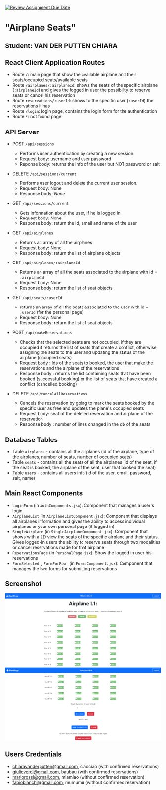 [![Review Assignment Due Date](https://classroom.github.com/assets/deadline-readme-button-24ddc0f5d75046c5622901739e7c5dd533143b0c8e959d652212380cedb1ea36.svg)](https://classroom.github.com/a/TsciYmrA)
# "Airplane Seats"
## Student: VAN DER PUTTEN CHIARA

## React Client Application Routes

- Route `/`: main page that show the available airplane and their seats/occupied seats/available seats
- Route `/airplanes/:airplaneId`: shows the seats of the specific airplane (`:airplaneId`) and gives the logged in user the possibility to reserve seats or cancel his reservation
- Route `reservations/:userId`: shows to the specific user (`:userId`) the reservations it has 
- Route `/login`: login page, contains the login form for the authentication
- Route `*`: not found page 

## API Server

- POST `/api/sessions`
  - Performs user authentication by creating a new session.
  - Request body: username and user password
  - Reponse body: returns the info of the user but NOT password or salt

- DELETE `/api/sessions/current`
   - Performs user logout and delete the current user session.
   - Request body: None
   - Response body:  _None_
     
- GET `/api/sessions/current`
   - Gets information about the user, if he is logged in
   - Request body: None
   - Response body: return the id, email and name of the user
     
- GET `/api/airplanes`
   - Returns an array of all the airplanes
   - Request body: None
   - Response body: return the list of airplane objects

- GET `/api/airplanes/:airplaneId`
   - Returns an array of all the seats associated to the airplane with id = `:airplaneId`
   - Request body: None
   - Response body: return the list of seat objects
 
- GET `/api/seats/:userId`
   - returns an array of all the seats associated to the user with id = `:userId` (for the personal page)
   - Request body: None
   - Response body: return the list of seat objects

- POST `/api/makeReservations`
   - Checks that the selected seats are not occupied, if they are occupied it returns the list of seats that create a conflict, otherwise assigning the seats to the user and updating the status of the airplane (occupied seats)
   - Request body : Ids of the seats to booked, the user that make the reservations and the airplane of the reservations
   - Response body : returns the list containing seats that have been booked (successful booking) or the list of seats that have created a conflict (cancelled booking)

- DELETE `/api/cancelAllReservations`
   - Cancels the reservation by going to mark the seats booked by the specific user as free and updates the plane's occupied seats
   - Request body: seat of the deleted reservation and airplane of the reservation
   - Response body : number of lines changed in the db of the seats

## Database Tables

- Table `airplanes` - contains all the airplanes (id of the airplane, type of the airplanes, number of seats, number of occupied seats)
- Table `seats` - contains all the seats of all the airplanes (id of the seat, if the seat is booked, the airplane of the seat, user that booked the seat)
- Table `users` - contains all users info (id of the user, email, password, salt, name)

## Main React Components

- `LoginForm` (in `AuthComponents.jsx`): Component that manages a user's login.
- `AirplaneList` (in `AirplaneListComponent.jsx`): Component that displays all airplanes information and gives the ability to access individual airplanes or your own personal page (if logged in)
- `SingleAirplane` (in `SingleAirplaneComponent.jsx`): Component that shows with a 2D view the seats of the specific airplane and their status. Gives logged-in users the ability to reserve seats through two modalities or cancel reservations made for that airplane
- `ReservationsPage` (in `PersonalPage.jsx`): Show the logged in user his reservations 
-  `FormSelected `,  `FormForRow ` (in  `FormsComponent.jsx`):  Component that manages the two forms for submitting reservations

## Screenshot

![Screenshot](img/Screenshot1.png)
![Screenshot](img/Screenshot2.png)

## Users Credentials

- chiaravanderputten@gmail.com, ciaociao (with confirmed reservations)
- giulioverdi@gmail.com, baubau (with confirmed reservations)
- mariorossi@gmail.com, miamiao (without confirmed reservation)
- fabiobianchi@gmail.com, mumumu (without confirmed reservation)
